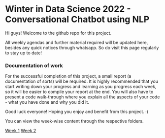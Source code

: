 # Winter in Data Science 2022 - Conversational Chatbot using NLP

Hi guys! Welcome to the github repo for this project.

All weekly agendas and further material required will be updated here, besides any quick notices through whatsapp. So do visit this page regularly to stay up to date!

### Documentation of work

For the successful completion of this project, a small report (a documentation of sorts) will be required. It is highly recommended that you start writing down your progress and learning as you progress each week, so it will be easier to compile your report at the end. You will also have to present a code walk-through where you explain all the aspects of your code - what you have done and why you did it.

Good luck everyone! Hoping you enjoy and benefit from this project. :)

You can view the week-wise content through the respective folders.

[Week 1](./week1/)
[Week 2](./week2/)
